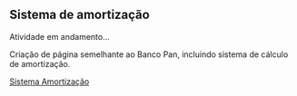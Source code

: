 ## Sistema de amortização

Atividade em andamento...

Criação de página semelhante ao Banco Pan, incluindo sistema de cálculo de amortização.

[Sistema Amortização](https://sistemaamortizacaobancopan.netlify.app/)
